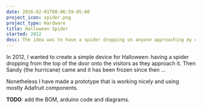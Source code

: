 ```yaml
---
date: 2016-02-01T08:06:59-05:00
project_icon: spider.png
project_type: Hardware
title: Halloween Spider
started: 2012
desc: The idea was to have a spider dropping on anyone approaching my entrance door and with an arduino.
---
```


In 2012, I wanted to create a simple device for Halloween: having a spider dropping from the top of the door onto the visitors as they approach it. Then Sandy (the hurricane) came and it has been frozen since then ...

Nonetheless I have made a prototype that is working nicely and using mostly Adafruit components.

**TODO**: add the BOM, arduino code and diagrams.